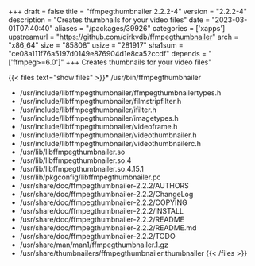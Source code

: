 +++
draft = false
title = "ffmpegthumbnailer 2.2.2-4"
version = "2.2.2-4"
description = "Creates thumbnails for your video files"
date = "2023-03-01T07:40:40"
aliases = "/packages/39926"
categories = ['xapps']
upstreamurl = "https://github.com/dirkvdb/ffmpegthumbnailer"
arch = "x86_64"
size = "85808"
usize = "281917"
sha1sum = "ce08a111f76a5197d0149e876904d1e8ca52ccdf"
depends = "['ffmpeg>=6.0']"
+++
Creates thumbnails for your video files"

{{< files text="show files" >}}* /usr/bin/ffmpegthumbnailer
* /usr/include/libffmpegthumbnailer/ffmpegthumbnailertypes.h
* /usr/include/libffmpegthumbnailer/filmstripfilter.h
* /usr/include/libffmpegthumbnailer/ifilter.h
* /usr/include/libffmpegthumbnailer/imagetypes.h
* /usr/include/libffmpegthumbnailer/videoframe.h
* /usr/include/libffmpegthumbnailer/videothumbnailer.h
* /usr/include/libffmpegthumbnailer/videothumbnailerc.h
* /usr/lib/libffmpegthumbnailer.so
* /usr/lib/libffmpegthumbnailer.so.4
* /usr/lib/libffmpegthumbnailer.so.4.15.1
* /usr/lib/pkgconfig/libffmpegthumbnailer.pc
* /usr/share/doc/ffmpegthumbnailer-2.2.2/AUTHORS
* /usr/share/doc/ffmpegthumbnailer-2.2.2/ChangeLog
* /usr/share/doc/ffmpegthumbnailer-2.2.2/COPYING
* /usr/share/doc/ffmpegthumbnailer-2.2.2/INSTALL
* /usr/share/doc/ffmpegthumbnailer-2.2.2/README
* /usr/share/doc/ffmpegthumbnailer-2.2.2/README.md
* /usr/share/doc/ffmpegthumbnailer-2.2.2/TODO
* /usr/share/man/man1/ffmpegthumbnailer.1.gz
* /usr/share/thumbnailers/ffmpegthumbnailer.thumbnailer
{{< /files >}}